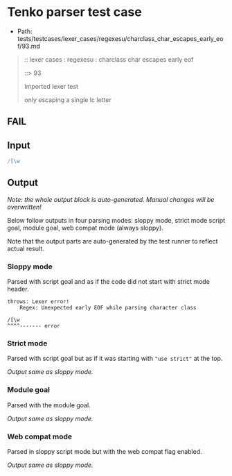 # Tenko parser test case

- Path: tests/testcases/lexer_cases/regexesu/charclass_char_escapes_early_eof/93.md

> :: lexer cases : regexesu : charclass char escapes early eof
>
> ::> 93
>
> Imported lexer test
>
> only escaping a single lc letter

## FAIL

## Input

`````js
/[\w
`````

## Output

_Note: the whole output block is auto-generated. Manual changes will be overwritten!_

Below follow outputs in four parsing modes: sloppy mode, strict mode script goal, module goal, web compat mode (always sloppy).

Note that the output parts are auto-generated by the test runner to reflect actual result.

### Sloppy mode

Parsed with script goal and as if the code did not start with strict mode header.

`````
throws: Lexer error!
    Regex: Unexpected early EOF while parsing character class

/[\w
^^^^------- error
`````

### Strict mode

Parsed with script goal but as if it was starting with `"use strict"` at the top.

_Output same as sloppy mode._

### Module goal

Parsed with the module goal.

_Output same as sloppy mode._

### Web compat mode

Parsed in sloppy script mode but with the web compat flag enabled.

_Output same as sloppy mode._
